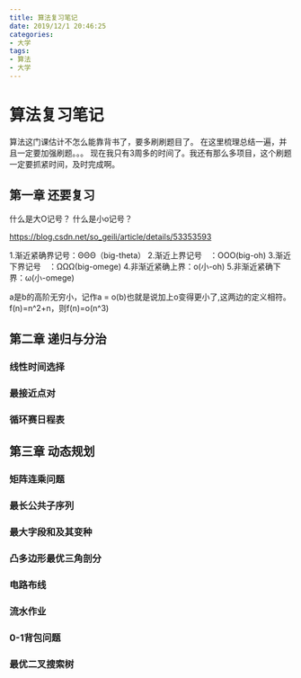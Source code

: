 ```yaml
---
title: 算法复习笔记
date: 2019/12/1 20:46:25
categories:
- 大学
tags:
- 算法
- 大学
---
```



# 算法复习笔记

<!-- more -->

算法这门课估计不怎么能靠背书了，要多刷刷题目了。
在这里梳理总结一遍，并且一定要加强刷题。。。
现在我只有3周多的时间了。我还有那么多项目，这个刷题一定要抓紧时间，及时完成啊。

## 第一章 还要复习
什么是大O记号？ 什么是小o记号？

https://blog.csdn.net/so_geili/article/details/53353593

1.渐近紧确界记号：ΘΘΘ（big-theta）
2.渐近上界记号 ：OOO(big-oh)
3.渐近下界记号 ：ΩΩΩ(big-omege)
4.非渐近紧确上界：o(小-oh)
5.非渐近紧确下界：ω(小-omege)

a是b的高阶无穷小，记作a = o(b)也就是说加上o变得更小了,这两边的定义相符。
f(n)=n^2+n，则f(n)=o(n^3)

## 第二章 递归与分治
### 线性时间选择
### 最接近点对
### 循环赛日程表

## 第三章 动态规划
### 矩阵连乘问题
### 最长公共子序列
### 最大字段和及其变种
### 凸多边形最优三角剖分
### 电路布线
### 流水作业
### 0-1背包问题
### 最优二叉搜索树
